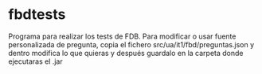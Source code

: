 # fbdtests
Programa para realizar los tests de FDB.
Para modificar o usar fuente personalizada de pregunta, copia el fichero src/ua/it1/fbd/preguntas.json y dentro modifica lo que quieras y después guardalo en la carpeta donde ejecutaras el .jar
